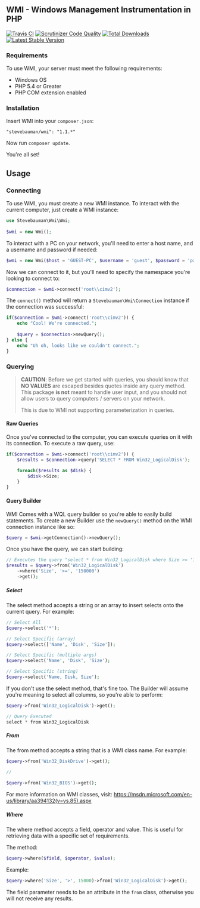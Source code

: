 ## WMI - Windows Management Instrumentation in PHP

[![Travis CI](https://img.shields.io/travis/stevebauman/wmi.svg?style=flat-square)](https://travis-ci.org/stevebauman/wmi)
[![Scrutinizer Code Quality](https://img.shields.io/scrutinizer/g/stevebauman/wmi.svg?style=flat-square)](https://scrutinizer-ci.com/g/stevebauman/wmi/?branch=master)
[![Total Downloads](https://img.shields.io/packagist/dt/stevebauman/wmi.svg?style=flat-square)](https://packagist.org/packages/stevebauman/wmi)
[![Latest Stable Version](https://img.shields.io/packagist/v/stevebauman/wmi.svg?style=flat-square)](https://packagist.org/packages/stevebauman/wmi)

### Requirements

To use WMI, your server must meet the following requirements:

- Windows OS
- PHP 5.4 or Greater
- PHP COM extension enabled

### Installation

Insert WMI into your `composer.json`:

    "stevebauman/wmi": "1.1.*"
    
Now run `composer update`.

You're all set!

## Usage

### Connecting

To use WMI, you must create a new WMI instance. To interact with the current computer, just create a WMI instance:
    
```php
use Stevebauman\Wmi\Wmi;
    
$wmi = new Wmi();
```

To interact with a PC on your network, you'll need to enter a host name, and a username and password if needed:

```php
$wmi = new Wmi($host = 'GUEST-PC', $username = 'guest', $password = 'password');
```

Now we can connect to it, but you'll need to specify the namespace you're looking to connect to:

```php
$connection = $wmi->connect('root\\cimv2');
```

The `connect()` method will return a `Stevebauman\Wmi\Connection` instance if the connection was successful:

```php
if($connection = $wmi->connect('root\\cimv2')) {
    echo "Cool! We're connected.";
    
    $query = $connection->newQuery();
} else {
    echo "Uh oh, looks like we couldn't connect.";
}
```

### Querying

> **CAUTION**: Before we get started with queries, you should know that **NO VALUES**
> are escaped besides quotes inside any query method. This package **is not**
> meant to handle user input, and you should not allow users to  query
> computers / servers on your network.
>
> This is due to WMI not supporting parameterization in queries.

#### Raw Queries

Once you've connected to the computer, you can execute queries on it with its connection. To execute a raw query, use:

```php
if($connection = $wmi->connect('root\\cimv2')) {
    $results = $connection->query('SELECT * FROM Win32_LogicalDisk');

    foreach($results as $disk) {
        $disk->Size;
    }
}
```

#### Query Builder

WMI Comes with a WQL query builder so you're able to easily build statements. To create a new Builder use the `newQuery()`
method on the WMI connection instance like so:

```php
$query = $wmi->getConnection()->newQuery();
```
Once you have the query, we can start building:

```php
// Executes the query "select * from Win32_LogicalDisk where Size >= '150000'"
$results = $query->from('Win32_LogicalDisk')
    ->where('Size', '>=', '150000')
    ->get();
```

##### Select

The select method accepts a string or an array to insert selects onto the current query. For example:

```php
// Select All
$query->select('*');

// Select Specific (array)
$query->select(['Name', 'Disk', 'Size']);

// Select Specific (multiple args)
$query->select('Name', 'Disk', 'Size');

// Select Specific (string)
$query->select('Name, Disk, Size');
```

If you don't use the select method, that's fine too. The Builder will
assume you're meaning to select all columns, so you're able to perform:

```php
$query->from('Win32_LogicalDisk')->get();

// Query Executed
select * from Win32_LogicalDisk
```

##### From

The from method accepts a string that is a WMI class name. For example:

```php
$query->from('Win32_DiskDrive')->get();

//

$query->from('Win32_BIOS')->get();
```

For more information on WMI classes, visit: https://msdn.microsoft.com/en-us/library/aa394132(v=vs.85).aspx

##### Where

The where method accepts a field, operator and value. This is useful for retrieving data with a specific set of requirements.

The method:

```php
$query->where($field, $operator, $value);
```

Example:

```php
$query->where('Size', '>', 15000)->from('Win32_LogicalDisk')->get();
```

The field parameter needs to be an attribute in the `from` class, otherwise you will not receive any results.

